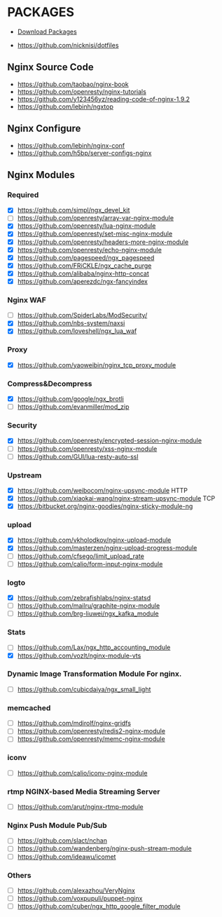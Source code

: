 # PACKAGES

* [Download Packages](http://pan.baidu.com/s/1geW1Usb)

* https://github.com/nicknisi/dotfiles

## Nginx Source Code

* https://github.com/taobao/nginx-book
* https://github.com/openresty/nginx-tutorials
* https://github.com/y123456yz/reading-code-of-nginx-1.9.2
* https://github.com/lebinh/ngxtop

## Nginx Configure

* https://github.com/lebinh/nginx-conf
* https://github.com/h5bp/server-configs-nginx

## Nginx Modules

### Required

* [x] https://github.com/simpl/ngx_devel_kit
* [ ] https://github.com/openresty/array-var-nginx-module
* [x] https://github.com/openresty/lua-nginx-module
* [x] https://github.com/openresty/set-misc-nginx-module
* [x] https://github.com/openresty/headers-more-nginx-module
* [x] https://github.com/openresty/echo-nginx-module
* [x] https://github.com/pagespeed/ngx_pagespeed
* [x] https://github.com/FRiCKLE/ngx_cache_purge
* [x] https://github.com/alibaba/nginx-http-concat
* [x] https://github.com/aperezdc/ngx-fancyindex

### Nginx WAF

* [ ] https://github.com/SpiderLabs/ModSecurity/
* [x] https://github.com/nbs-system/naxsi
* [x] https://github.com/loveshell/ngx_lua_waf

### Proxy

* [x] https://github.com/yaoweibin/nginx_tcp_proxy_module

### Compress&Decompress

* [x] https://github.com/google/ngx_brotli
* [ ] https://github.com/evanmiller/mod_zip

### Security

* [x] https://github.com/openresty/encrypted-session-nginx-module
* [ ] https://github.com/openresty/xss-nginx-module
* [ ] https://github.com/GUI/lua-resty-auto-ssl

### Upstream

* [x] https://github.com/weibocom/nginx-upsync-module HTTP
* [x] https://github.com/xiaokai-wang/nginx-stream-upsync-module TCP
* [x] https://bitbucket.org/nginx-goodies/nginx-sticky-module-ng

### upload

* [x] https://github.com/vkholodkov/nginx-upload-module
* [x] https://github.com/masterzen/nginx-upload-progress-module
* [ ] https://github.com/cfsego/limit_upload_rate
* [ ] https://github.com/calio/form-input-nginx-module

### logto

* [x] https://github.com/zebrafishlabs/nginx-statsd
* [ ] https://github.com/mailru/graphite-nginx-module
* [ ] https://github.com/brg-liuwei/ngx_kafka_module

### Stats

* [ ] https://github.com/Lax/ngx_http_accounting_module
* [x] https://github.com/vozlt/nginx-module-vts

### Dynamic Image Transformation Module For nginx.

* [ ] https://github.com/cubicdaiya/ngx_small_light

### memcached

* [ ] https://github.com/mdirolf/nginx-gridfs
* [ ] https://github.com/openresty/redis2-nginx-module
* [ ] https://github.com/openresty/memc-nginx-module

### iconv

* [ ] https://github.com/calio/iconv-nginx-module

### rtmp NGINX-based Media Streaming Server

* [ ] https://github.com/arut/nginx-rtmp-module

### Nginx Push Module Pub/Sub

* [ ] https://github.com/slact/nchan
* [ ] https://github.com/wandenberg/nginx-push-stream-module
* [ ] https://github.com/ideawu/icomet

### Others

* [ ] https://github.com/alexazhou/VeryNginx
* [ ] https://github.com/voxpupuli/puppet-nginx
* [ ] https://github.com/cuber/ngx_http_google_filter_module
